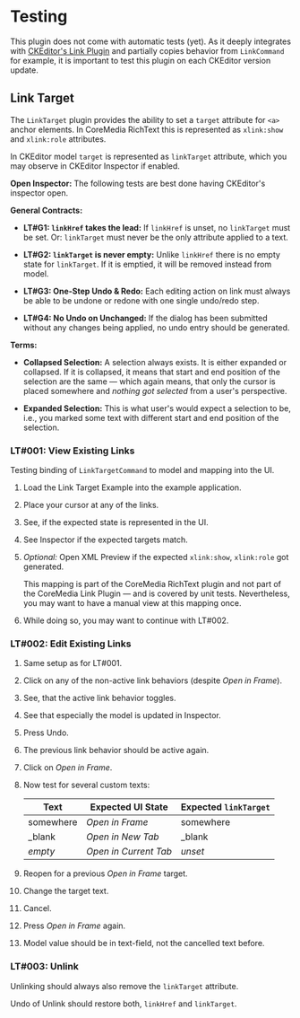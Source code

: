 Testing
================================================================================

This plugin does not come with automatic tests (yet). As it deeply integrates
with [CKEditor's Link Plugin][ckeditor/ckeditor5-link] and partially copies
behavior from `LinkCommand` for example, it is important to test this plugin on
each CKEditor version update.

Link Target
--------------------------------------------------------------------------------

The `LinkTarget` plugin provides the ability to set a `target` attribute for
`<a>` anchor elements. In CoreMedia RichText this is represented as `xlink:show`
and `xlink:role` attributes.

In CKEditor model `target` is represented as `linkTarget` attribute, which you
may observe in CKEditor Inspector if enabled.

**Open Inspector:** The following tests are best done having CKEditor's
inspector open.

**General Contracts:**

* **LT#G1: `linkHref` takes the lead:** If `linkHref` is unset, no `linkTarget`
  must be set. Or: `linkTarget` must never be the only attribute applied to a
  text.

* **LT#G2: `linkTarget` is never empty:** Unlike `linkHref` there is no empty
  state for
  `linkTarget`. If it is emptied, it will be removed instead from model.

* **LT#G3: One-Step Undo &amp; Redo:** Each editing action on link must always
  be able to be undone or redone with one single undo/redo step.

* **LT#G4: No Undo on Unchanged:** If the dialog has been submitted without any
  changes being applied, no undo entry should be generated.

**Terms:**

* **Collapsed Selection:** A selection always exists. It is either expanded or
  collapsed. If it is collapsed, it means that start and end position of the
  selection are the same — which again means, that only the cursor is placed
  somewhere and _nothing got selected_ from a user's perspective.

* **Expanded Selection:** This is what user's would expect a selection to be,
  i.e., you marked some text with different start and end position of the
  selection.

### LT#001: View Existing Links

Testing binding of `LinkTargetCommand` to model and mapping into the UI.

1. Load the Link Target Example into the example application.

2. Place your cursor at any of the links.

3. See, if the expected state is represented in the UI.

4. See Inspector if the expected targets match.

5. _Optional:_ Open XML Preview if the expected `xlink:show`, `xlink:role` got
   generated.

   This mapping is part of the CoreMedia RichText plugin and not part of the
   CoreMedia Link Plugin — and is covered by unit tests. Nevertheless, you may
   want to have a manual view at this mapping once.

6. While doing so, you may want to continue with LT#002.

### LT#002: Edit Existing Links

1. Same setup as for LT#001.

2. Click on any of the non-active link behaviors (despite _Open in Frame_).

3. See, that the active link behavior toggles.

4. See that especially the model is updated in Inspector.

5. Press Undo.

6. The previous link behavior should be active again.

7. Click on _Open in Frame_.

8. Now test for several custom texts:

   | Text      | Expected UI State     | Expected `linkTarget` |
   |-----------|-----------------------|-----------------------|
   | somewhere | _Open in Frame_       | somewhere             |
   | _blank    | _Open in New Tab_     | _blank                |
   | _empty_   | _Open in Current Tab_ | _unset_               |

10. Reopen for a previous _Open in Frame_ target.

11. Change the target text.

12. Cancel.

13. Press _Open in Frame_ again.

14. Model value should be in text-field, not the cancelled text before.

### LT#003: Unlink

Unlinking should always also remove the `linkTarget` attribute.

Undo of Unlink should restore both, `linkHref` and `linkTarget`.

[ckeditor/ckeditor5-link]: <https://ckeditor.com/docs/ckeditor5/latest/features/link.html> "Link - CKEditor 5 Documentation"

